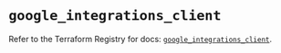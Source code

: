 # `google_integrations_client`

Refer to the Terraform Registry for docs: [`google_integrations_client`](https://registry.terraform.io/providers/hashicorp/google/6.38.0/docs/resources/integrations_client).
